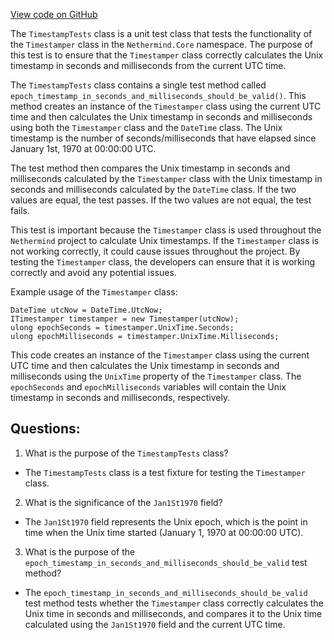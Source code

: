 [View code on GitHub](https://github.com/nethermindeth/nethermind/Nethermind.Core.Test/TimestampTests.cs)

The `TimestampTests` class is a unit test class that tests the functionality of the `Timestamper` class in the `Nethermind.Core` namespace. The purpose of this test is to ensure that the `Timestamper` class correctly calculates the Unix timestamp in seconds and milliseconds from the current UTC time. 

The `TimestampTests` class contains a single test method called `epoch_timestamp_in_seconds_and_milliseconds_should_be_valid()`. This method creates an instance of the `Timestamper` class using the current UTC time and then calculates the Unix timestamp in seconds and milliseconds using both the `Timestamper` class and the `DateTime` class. The Unix timestamp is the number of seconds/milliseconds that have elapsed since January 1st, 1970 at 00:00:00 UTC.

The test method then compares the Unix timestamp in seconds and milliseconds calculated by the `Timestamper` class with the Unix timestamp in seconds and milliseconds calculated by the `DateTime` class. If the two values are equal, the test passes. If the two values are not equal, the test fails.

This test is important because the `Timestamper` class is used throughout the `Nethermind` project to calculate Unix timestamps. If the `Timestamper` class is not working correctly, it could cause issues throughout the project. By testing the `Timestamper` class, the developers can ensure that it is working correctly and avoid any potential issues.

Example usage of the `Timestamper` class:

```
DateTime utcNow = DateTime.UtcNow;
ITimestamper timestamper = new Timestamper(utcNow);
ulong epochSeconds = timestamper.UnixTime.Seconds;
ulong epochMilliseconds = timestamper.UnixTime.Milliseconds;
```

This code creates an instance of the `Timestamper` class using the current UTC time and then calculates the Unix timestamp in seconds and milliseconds using the `UnixTime` property of the `Timestamper` class. The `epochSeconds` and `epochMilliseconds` variables will contain the Unix timestamp in seconds and milliseconds, respectively.
## Questions: 
 1. What is the purpose of the `TimestampTests` class?
- The `TimestampTests` class is a test fixture for testing the `Timestamper` class.

2. What is the significance of the `Jan1St1970` field?
- The `Jan1St1970` field represents the Unix epoch, which is the point in time when the Unix time started (January 1, 1970 at 00:00:00 UTC).

3. What is the purpose of the `epoch_timestamp_in_seconds_and_milliseconds_should_be_valid` test method?
- The `epoch_timestamp_in_seconds_and_milliseconds_should_be_valid` test method tests whether the `Timestamper` class correctly calculates the Unix time in seconds and milliseconds, and compares it to the Unix time calculated using the `Jan1St1970` field and the current UTC time.